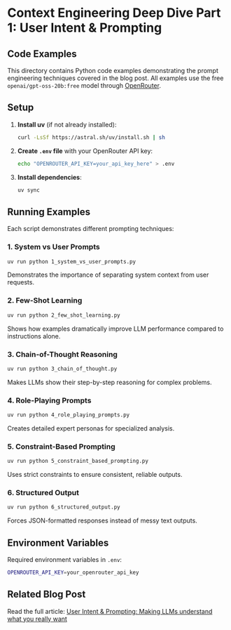 # Context Engineering Deep Dive Part 1: User Intent & Prompting

## Code Examples

This directory contains Python code examples demonstrating the prompt engineering techniques covered in the blog post. All examples use the free `openai/gpt-oss-20b:free` model through [OpenRouter](https://openrouter.ai/openai/gpt-oss-20b:free/api).

## Setup

1. **Install uv** (if not already installed):
   ```bash
   curl -LsSf https://astral.sh/uv/install.sh | sh
   ```

2. **Create `.env` file** with your OpenRouter API key:
   ```bash
   echo "OPENROUTER_API_KEY=your_api_key_here" > .env
   ```

3. **Install dependencies**:
   ```bash
   uv sync
   ```

## Running Examples

Each script demonstrates different prompting techniques:

### 1. System vs User Prompts
```bash
uv run python 1_system_vs_user_prompts.py
```
Demonstrates the importance of separating system context from user requests.

### 2. Few-Shot Learning
```bash
uv run python 2_few_shot_learning.py
```
Shows how examples dramatically improve LLM performance compared to instructions alone.

### 3. Chain-of-Thought Reasoning
```bash
uv run python 3_chain_of_thought.py
```
Makes LLMs show their step-by-step reasoning for complex problems.

### 4. Role-Playing Prompts
```bash
uv run python 4_role_playing_prompts.py
```
Creates detailed expert personas for specialized analysis.

### 5. Constraint-Based Prompting
```bash
uv run python 5_constraint_based_prompting.py
```
Uses strict constraints to ensure consistent, reliable outputs.

### 6. Structured Output
```bash
uv run python 6_structured_output.py
```
Forces JSON-formatted responses instead of messy text outputs.

## Environment Variables

Required environment variables in `.env`:

```bash
OPENROUTER_API_KEY=your_openrouter_api_key
```

## Related Blog Post

Read the full article: [User Intent & Prompting: Making LLMs understand what you really want](https://about.datnguyen.de/blog/internal/context-engineering-deep-dive-part-1-user-intent-prompting/)
